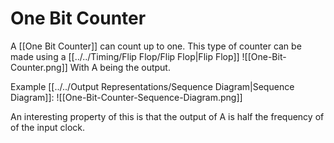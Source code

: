 # One Bit Counter
A [[One Bit Counter]] can count up to one. This type of counter can be made using a [[../../Timing/Flip Flop/Flip Flop|Flip Flop]]
![[One-Bit-Counter.png]]
With A being the output.

Example [[../../Output Representations/Sequence Diagram|Sequence Diagram]]:
![[One-Bit-Counter-Sequence-Diagram.png]]

An interesting property of this is that the output of A is half the frequency of of the input clock.